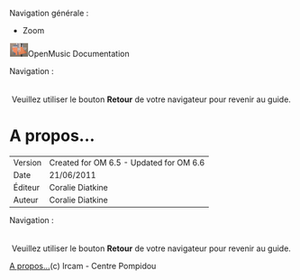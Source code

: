 <div id="tplf" class="tplZoom">

<div id="tplh">

<span class="hidden">Navigation générale : </span>

  - <span class="btnZoom"><span>Zoom</span></span>

</div>

<div id="tplt">

![empty.gif](../tplRes/zoom/empty.gif)![logoom1.png](../res/logoom1.png)<span class="tplTi">OpenMusic
Documentation</span>

</div>

<div class="tplNav">

<span class="hidden">Navigation : </span>

<div style="text-align: center; padding-top: 5px;">

Veuillez utiliser le bouton **Retour** de votre navigateur pour revenir
au guide.

</div>

</div>

<div class="headCo">

# <span>A propos...</span>

<div class="headCo_co">

<div class="infoBk">

<span class="infoBkTi"></span>

|         |                                         |
| ------- | --------------------------------------- |
| Version | Created for OM 6.5 - Updated for OM 6.6 |
| Date    | 21/06/2011                              |
| Éditeur | Coralie Diatkine                        |
| Auteur  | Coralie Diatkine                        |

</div>

</div>

</div>

<div class="tplNav">

<span class="hidden">Navigation : </span>

<div style="text-align: center; padding-top: 5px;">

Veuillez utiliser le bouton **Retour** de votre navigateur pour revenir
au guide.

</div>

</div>

<div id="tplb">

[<span>A propos...</span>](OM-Documentation_3.md)(c) Ircam - Centre
Pompidou

</div>

</div>
